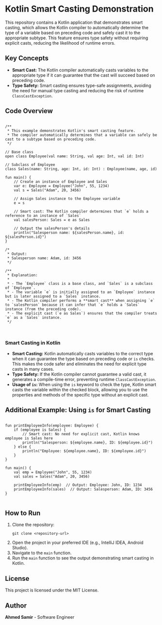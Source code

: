 
<body>

<h1>Kotlin Smart Casting Demonstration</h1>

<p>This repository contains a Kotlin application that demonstrates smart casting, which allows the Kotlin compiler to automatically determine the type of a variable based on preceding code and safely cast it to the appropriate subtype. This feature ensures type safety without requiring explicit casts, reducing the likelihood of runtime errors.</p>

<h2>Key Concepts</h2>

<ul>
    <li><strong>Smart Cast:</strong> The Kotlin compiler automatically casts variables to the appropriate type if it can guarantee that the cast will succeed based on preceding code.</li>
    <li><strong>Type Safety:</strong> Smart casting ensures type-safe assignments, avoiding the need for manual type casting and reducing the risk of runtime <code>ClassCastException</code>.</li>
</ul>

<h2>Code Overview</h2>

<pre>
<code>
/**
 * This example demonstrates Kotlin's smart casting feature.
 * The compiler automatically determines that a variable can safely be cast to a subtype based on preceding code.
 */

// Base class
open class Employee(val name: String, val age: Int, val id: Int)

// Subclass of Employee
class Sales(name: String, age: Int, id: Int) : Employee(name, age, id)

fun main() {
    // Create an instance of Employee and Sales
    var e: Employee = Employee("John", 55, 1234)
    val s = Sales("Adam", 20, 3456)

    // Assign Sales instance to the Employee variable
    e = s

    // Smart cast: The Kotlin compiler determines that `e` holds a reference to an instance of `Sales`
    val salesPerson: Sales = e as Sales

    // Output the salesPerson's details
    println("Salesperson name: ${salesPerson.name}, id: ${salesPerson.id}")
}

/*
 * Output:
 * Salesperson name: Adam, id: 3456
 */

/**
 * Explanation:
 *
 * - The `Employee` class is a base class, and `Sales` is a subclass of `Employee`.
 * - The variable `e` is initially assigned to an `Employee` instance but is later assigned to a `Sales` instance.
 * - The Kotlin compiler performs a **smart cast** when assigning `e` to `salesPerson` because it can infer that `e` holds a `Sales` instance (from the preceding code).
 * - The explicit cast (`e as Sales`) ensures that the compiler treats `e` as a `Sales` instance.
 */

</code>
</pre>

<h3>Smart Casting in Kotlin</h3>

<ul>
    <li><strong>Smart Casting:</strong> Kotlin automatically casts variables to the correct type when it can guarantee the type based on preceding code or <code>is</code> checks. This makes the code safer and eliminates the need for explicit type casts in many cases.</li>
    <li><strong>Type Safety:</strong> If the Kotlin compiler cannot guarantee a valid cast, it generates a compile-time error, preventing runtime <code>ClassCastException</code>.</li>
    <li><strong>Usage of <code>is</code>:</strong> When using the <code>is</code> keyword to check the type, Kotlin smart casts the variable within the checked block, allowing you to use the properties and methods of the specific type without an explicit cast.</li>
</ul>

<h2>Additional Example: Using <code>is</code> for Smart Casting</h2>

<pre>
<code>
fun printEmployeeInfo(employee: Employee) {
    if (employee is Sales) {
        // Smart cast: No need for explicit cast, Kotlin knows employee is Sales here
        println("Salesperson: ${employee.name}, ID: ${employee.id}")
    } else {
        println("Employee: ${employee.name}, ID: ${employee.id}")
    }
}

fun main() {
    val emp = Employee("John", 55, 1234)
    val sales = Sales("Adam", 20, 3456)

    printEmployeeInfo(emp)  // Output: Employee: John, ID: 1234
    printEmployeeInfo(sales)  // Output: Salesperson: Adam, ID: 3456
}
</code>
</pre>

<h2>How to Run</h2>

<ol>
    <li>Clone the repository:
        <pre><code>git clone &lt;repository-url&gt;</code></pre>
    </li>
    <li>Open the project in your preferred IDE (e.g., IntelliJ IDEA, Android Studio).</li>
    <li>Navigate to the <code>main</code> function.</li>
    <li>Run the <code>main</code> function to see the output demonstrating smart casting in Kotlin.</li>
</ol>

<h2>License</h2>

<p>This project is licensed under the MIT License.</p>

<h2>Author</h2>

<p><strong>Ahmed Samir</strong> - Software Engineer</p>

</body>
</html>
